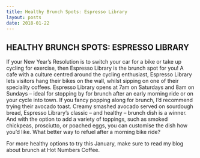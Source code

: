 ```yaml
---
title: Healthy Brunch Spots: Espresso Library
layout: posts
date: 2018-01-22
---
```

<h2>HEALTHY BRUNCH SPOTS: ESPRESSO LIBRARY</h2>
If your New Year’s Resolution is to switch your car for a bike or take up cycling for exercise, then Espresso Library is the brunch spot for you! A cafe with a culture centred around the cycling enthusiast, Espresso Library lets visitors hang their bikes on the wall, whilst sipping on one of their speciality coffees. Espresso Library opens at 7am on Saturdays and 8am on Sundays – ideal for stopping by for brunch after an early morning ride or on your cycle into town. If you fancy popping along for brunch, I’d recommend trying their avocado toast. Creamy smashed avocado served on sourdough bread, Espresso Library’s classic – and healthy – brunch dish is a winner. And with the option to add a variety of toppings, such as smoked chickpeas, prosciutto, or poached eggs, you can customise the dish how you’d like. What better way to refuel after a morning bike ride?

For more healthy options to try this January, make sure to read my blog about brunch at Hot Numbers Coffee.
